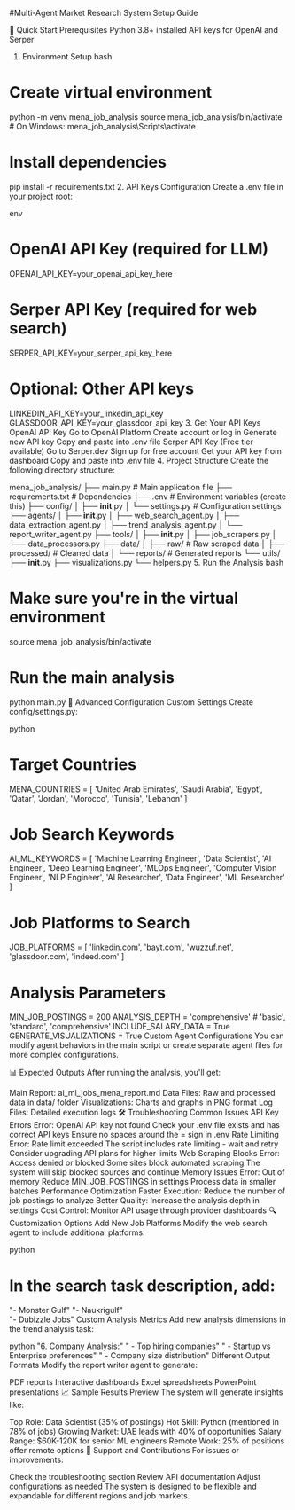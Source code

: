 #Multi-Agent Market Research System Setup Guide


🚀 Quick Start
Prerequisites
Python 3.8+ installed
API keys for OpenAI and Serper
1. Environment Setup
bash
# Create virtual environment
python -m venv mena_job_analysis
source mena_job_analysis/bin/activate  # On Windows: mena_job_analysis\Scripts\activate

# Install dependencies
pip install -r requirements.txt
2. API Keys Configuration
Create a .env file in your project root:

env
# OpenAI API Key (required for LLM)
OPENAI_API_KEY=your_openai_api_key_here

# Serper API Key (required for web search)
SERPER_API_KEY=your_serper_api_key_here

# Optional: Other API keys
LINKEDIN_API_KEY=your_linkedin_api_key
GLASSDOOR_API_KEY=your_glassdoor_api_key
3. Get Your API Keys
OpenAI API Key
Go to OpenAI Platform
Create account or log in
Generate new API key
Copy and paste into .env file
Serper API Key (Free tier available)
Go to Serper.dev
Sign up for free account
Get your API key from dashboard
Copy and paste into .env file
4. Project Structure
Create the following directory structure:

mena_job_analysis/
├── main.py                 # Main application file
├── requirements.txt        # Dependencies
├── .env                   # Environment variables (create this)
├── config/
│   ├── __init__.py
│   └── settings.py        # Configuration settings
├── agents/
│   ├── __init__.py
│   ├── web_search_agent.py
│   ├── data_extraction_agent.py
│   ├── trend_analysis_agent.py
│   └── report_writer_agent.py
├── tools/
│   ├── __init__.py
│   ├── job_scrapers.py
│   └── data_processors.py
├── data/
│   ├── raw/               # Raw scraped data
│   ├── processed/         # Cleaned data
│   └── reports/           # Generated reports
└── utils/
    ├── __init__.py
    ├── visualizations.py
    └── helpers.py
5. Run the Analysis
bash
# Make sure you're in the virtual environment
source mena_job_analysis/bin/activate

# Run the main analysis
python main.py
🔧 Advanced Configuration
Custom Settings
Create config/settings.py:

python
# Target Countries
MENA_COUNTRIES = [
    'United Arab Emirates', 'Saudi Arabia', 'Egypt', 
    'Qatar', 'Jordan', 'Morocco', 'Tunisia', 'Lebanon'
]

# Job Search Keywords
AI_ML_KEYWORDS = [
    'Machine Learning Engineer', 'Data Scientist', 'AI Engineer',
    'Deep Learning Engineer', 'MLOps Engineer', 'Computer Vision Engineer',
    'NLP Engineer', 'AI Researcher', 'Data Engineer', 'ML Researcher'
]

# Job Platforms to Search
JOB_PLATFORMS = [
    'linkedin.com', 'bayt.com', 'wuzzuf.net', 
    'glassdoor.com', 'indeed.com'
]

# Analysis Parameters
MIN_JOB_POSTINGS = 200
ANALYSIS_DEPTH = 'comprehensive'  # 'basic', 'standard', 'comprehensive'
INCLUDE_SALARY_DATA = True
GENERATE_VISUALIZATIONS = True
Custom Agent Configurations
You can modify agent behaviors in the main script or create separate agent files for more complex configurations.

📊 Expected Outputs
After running the analysis, you'll get:

Main Report: ai_ml_jobs_mena_report.md
Data Files: Raw and processed data in data/ folder
Visualizations: Charts and graphs in PNG format
Log Files: Detailed execution logs
🛠️ Troubleshooting
Common Issues
API Key Errors
Error: OpenAI API key not found
Check your .env file exists and has correct API keys
Ensure no spaces around the = sign in .env
Rate Limiting
Error: Rate limit exceeded
The script includes rate limiting - wait and retry
Consider upgrading API plans for higher limits
Web Scraping Blocks
Error: Access denied or blocked
Some sites block automated scraping
The system will skip blocked sources and continue
Memory Issues
Error: Out of memory
Reduce MIN_JOB_POSTINGS in settings
Process data in smaller batches
Performance Optimization
Faster Execution: Reduce the number of job postings to analyze
Better Quality: Increase the analysis depth in settings
Cost Control: Monitor API usage through provider dashboards
🔍 Customization Options
Add New Job Platforms
Modify the web search agent to include additional platforms:

python
# In the search task description, add:
"- Monster Gulf"
"- Naukrigulf"  
"- Dubizzle Jobs"
Custom Analysis Metrics
Add new analysis dimensions in the trend analysis task:

python
"6. Company Analysis:"
"   - Top hiring companies"
"   - Startup vs Enterprise preferences"
"   - Company size distribution"
Different Output Formats
Modify the report writer agent to generate:

PDF reports
Interactive dashboards
Excel spreadsheets
PowerPoint presentations
📈 Sample Results Preview
The system will generate insights like:

Top Role: Data Scientist (35% of postings)
Hot Skill: Python (mentioned in 78% of jobs)
Growing Market: UAE leads with 40% of opportunities
Salary Range: $60K-120K for senior ML engineers
Remote Work: 25% of positions offer remote options
🤝 Support and Contributions
For issues or improvements:

Check the troubleshooting section
Review API documentation
Adjust configurations as needed
The system is designed to be flexible and expandable for different regions and job markets.

